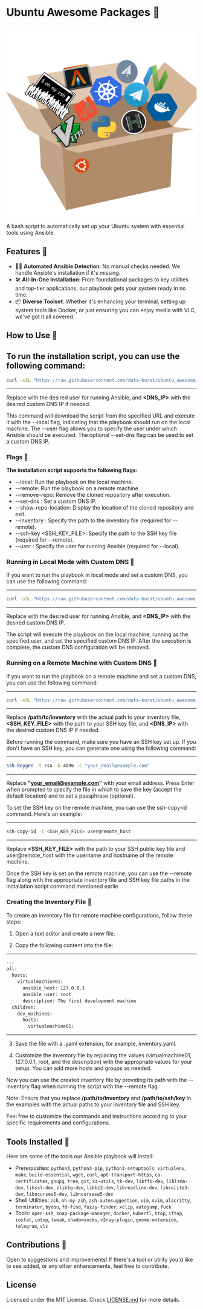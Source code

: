 
# Ubuntu Awesome Packages 🎉

![ubuntu-awesome](assets/ubuntu-awesome.PNG)

A bash script to automatically set up your Ubuntu system with essential tools using Ansible.

## Features 🌠

- 🕵️‍♂️ **Automated Ansible Detection**: No manual checks needed. We handle Ansible's installation if it's missing.
- 🛠 **All-In-One Installation**: From foundational packages to key utilities and top-tier applications, our playbook gets your system ready in no time.
- 📦 **Diverse Toolset**: Whether it's enhancing your terminal, setting up system tools like Docker, or just ensuring you can enjoy media with VLC, we've got it all covered.

## How to Use 🚀

To run the installation script, you can use the following command:
---
```bash
curl -sSL "https://raw.githubusercontent.com/data-burst/ubuntu_awesome_packages_installation/5-feature-add-ansible-packages/installation.sh" | bash -s -- --local --user <USER> [--set-dns <DNS_IP>]
```
---

Replace **<USER>** with the desired user for running Ansible, and **<DNS_IP>** with the desired custom DNS IP if needed.

This command will download the script from the specified URL and execute it with the --local flag, indicating that the playbook should run on the local machine. The --user flag allows you to specify the user under which Ansible should be executed. The optional --set-dns flag can be used to set a custom DNS IP.

### Flags 🎏
**The installation script supports the following flags:**

- --local: Run the playbook on the local machine. 
- --remote: Run the playbook on a remote machine.
- --remove-repo: Remove the cloned repository after execution.
- --set-dns <IP>: Set a custom DNS IP.
- --show-repo-location: Display the location of the cloned repository and exit.
- --inventory <PATH>: Specify the path to the inventory file (required for --remote).
- --ssh-key <SSH_KEY_FILE>: Specify the path to the SSH key file (required for --remote).
- --user <USER>: Specify the user for running Ansible (required for --local).

### Running in Local Mode with Custom DNS 📌
If you want to run the playbook in local mode and set a custom DNS, you can use the following command:

---
```bash
curl -sSL "https://raw.githubusercontent.com/data-burst/ubuntu_awesome_packages_installation/5-feature-add-ansible-packages/installation.sh" | bash -s -- --local --user <USER> --set-dns <DNS_IP>
```
---

Replace **<USER>** with the desired user for running Ansible, and **<DNS_IP>** with the desired custom DNS IP.

The script will execute the playbook on the local machine, running as the specified user, and set the specified custom DNS IP. After the execution is complete, the custom DNS configuration will be removed.

### Running on a Remote Machine with Custom DNS 📌
If you want to run the playbook on a remote machine and set a custom DNS, you can use the following command:

---
```bash
curl -sSL "https://raw.githubusercontent.com/data-burst/ubuntu_awesome_packages_installation/5-feature-add-ansible-packages/installation.sh" | bash -s -- --remote --inventory /path/to/inventory --ssh-key /path/to/ssh/key [--set-dns <DNS_IP>]
```
---

Replace **/path/to/inventory** with the actual path to your inventory file, **<SSH_KEY_FILE>** with the path to your SSH key file, and **<DNS_IP>** with the desired custom DNS IP if needed.

Before running the command, make sure you have an SSH key set up. If you don't have an SSH key, you can generate one using the following command:

---
```bash
ssh-keygen -t rsa -b 4096 -C "your_email@example.com"
```
---

Replace **"your_email@example.com"** with your email address. Press Enter when prompted to specify the file in which to save the key (accept the default location) and to set a passphrase (optional).

To set the SSH key on the remote machine, you can use the ssh-copy-id command. Here's an example:

---
```bash
ssh-copy-id -i <SSH_KEY_FILE> user@remote_host
```
---

Replace **<SSH_KEY_FILE>** with the path to your SSH public key file and user@remote_host with the username and hostname of the remote machine.

Once the SSH key is set on the remote machine, you can use the --remote flag along with the appropriate inventory file and SSH key file paths in the installation script command mentioned earlie

### Creating the Inventory File 📌
To create an inventory file for remote machine configurations, follow these steps:

1. Open a text editor and create a new file.

2. Copy the following content into the file:

---
```bash
---
all:
  hosts:
    virtualmachine01:
      ansible_host: 127.0.0.1
      ansible_user: root
      description: The first development machine
  children:
    dev_machines:
      hosts:
        virtualmachine01:

```
---

3. Save the file with a .yaml extension, for example, inventory.yaml.

4. Customize the inventory file by replacing the values (virtualmachine01, 127.0.0.1, root, and the description) with the appropriate values for your setup. You can add more hosts and groups as needed.


Now you can use the created inventory file by providing its path with the --inventory flag when running the script with the --remote flag.

Note: Ensure that you replace **/path/to/inventory** and **/path/to/ssh/key** in the examples with the actual paths to your inventory file and SSH key.

Feel free to customize the commands and instructions according to your specific requirements and configurations.

## Tools Installed 🧰

Here are some of the tools our Ansible playbook will install:

- Prerequisites: `python3`, `python3-pip`, `python3-setuptools`, `virtualenv`, `make`, `build-essential`, `wget`, `curl`, `apt-transport-https`, `ca-certificates`, `gnupg`, `tree`, `git`, `xz-utils`, `tk-dev`, `libffi-dev`, `liblzma-dev`, `libssl-dev`, `zlib1g-dev`, `libbz2-dev`, `libreadline-dev`, `libsqlite3-dev`, `libncurses5-dev`, `libncursesw5-dev`
- Shell Utilities: `zsh`, `oh-my-zsh`, `zsh-autosuggestion`, `vim`, `nvim`, `alacritty`, `terminator`, `byobu`, `fd-find`, `fuzzy-finder`, `xclip`, `autojump`, `fuck`
- Tools:  `open-ssh`, `snap-package-manager`, `docker`, `kubectl`, `htop`, `iftop`, `iostat`, `iotop`, `tweak`, `shadowsocks`, `v2ray-plugin`, `gnome-extension`, `telegram`, `vlc`

## Contributions 🤝

Open to suggestions and improvements! If there's a tool or utility you'd like to see added, or any other enhancements, feel free to contribute.

## License

Licensed under the MIT License. Check [LICENSE.md](LICENSE.md) for more details.

